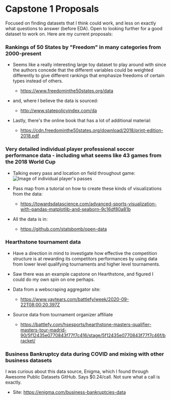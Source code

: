 # Capstone 1 Proposals

Focused on finding datasets that I think could work,  and less on exactly what questions to answer (before EDA). Open to looking further for a good dataset to work on. Here are my current proposals:

### **Rankings of 50 States by "Freedom" in many categories from 2000-present**

* Seems like a really interesting large toy dataset to play around with since the authors concede that the different variables could be weighted differently to give different rankings that emphasize freedoms of certain types instead of others.
  * https://www.freedominthe50states.org/data

* and, where I believe the data is sourced:
  * http://www.statepolicyindex.com/da

* Lastly, there's the online book that has a lot of additional material:
  * https://cdn.freedominthe50states.org/download/2018/print-edition-2018.pdf

### **Very detailed individual player professional soccer performance data - including what seems like 43 games from the 2018 World Cup**

* Talking every pass and location on field throughout game:
![Image of individual player's passes](https://github.com/jeromekirkpatrick/capstone_1/blob/main/pass_map_soccer.png)

* Pass map from a tutorial on how to create these kinds of visualizations from the data:
  * https://towardsdatascience.com/advanced-sports-visualization-with-pandas-matplotlib-and-seaborn-9c16df80a81b

* All the data is in: 
  * https://github.com/statsbomb/open-data
  
### **Hearthstone tournament data**

* Have a direction in mind to investigate how effective the competition structure is at rewarding its competitors performances by using data from lower level qualifying tournaments and higher level tournaments.
* Saw there was an example capstone on Hearthstone, and figured I could do my own spin on one perhaps.

* Data from a webscraping aggregator site:
  * https://www.yaytears.com/battlefy/week/2020-09-22T08:00:20.397Z
* Source data from tournament organizer affiliate
  * https://battlefy.com/hsesports/hearthstone-masters-qualifier-masters-tour-madrid-90/5f12435e0770843f77f7c416/stage/5f12435e0770843f77f7c46f/bracket/
  
### **Business Bankruptcy data during COVID and mixing with other business datasets**

I was curious about this data source, Enigma, which I found through Awesome Public Datasets GitHub. Says $0.24/call. Not sure what a call is exactly.

* Site: https://enigma.com/business-bankruptcies-data
  
